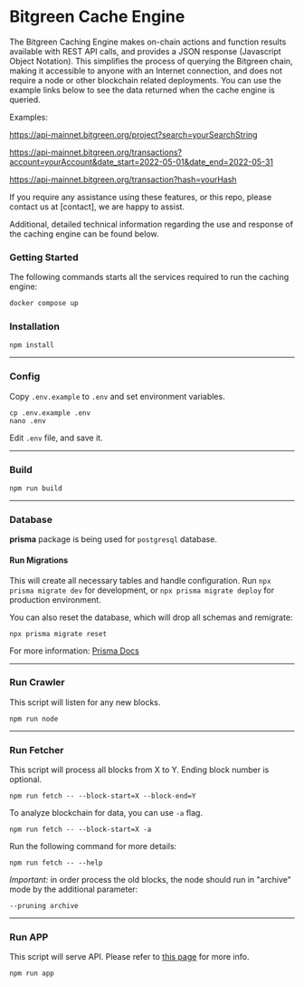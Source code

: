 # Bitgreen Cache Engine

The Bitgreen Caching Engine makes on-chain actions and function results available with REST API calls, and provides a JSON response (Javascript Object Notation). This simplifies the process of querying the Bitgreen chain, making it accessible to anyone with an Internet connection, and does not require a node or other blockchain related deployments. You can use the example links below to see the data returned when the cache engine is queried.

Examples:

https://api-mainnet.bitgreen.org/project?search=yourSearchString

https://api-mainnet.bitgreen.org/transactions?account=yourAccount&date_start=2022-05-01&date_end=2022-05-31

https://api-mainnet.bitgreen.org/transaction?hash=yourHash

If you require any assistance using these features, or this repo, please contact us at [contact], we are happy to assist.

Additional, detailed technical information regarding the use and response of the caching engine can be found below.

### Getting Started

The following commands starts all the services required to run the caching engine:

```bash
docker compose up
```

### Installation

```
npm install
```

---

### Config

Copy `.env.example` to `.env` and set environment variables.

```
cp .env.example .env
nano .env
```

Edit `.env` file, and save it.

---

### Build

```
npm run build
```

---

### Database

**prisma** package is being used for `postgresql` database.

#### Run Migrations

This will create all necessary tables and handle configuration.
Run `npx prisma migrate dev` for development, or `npx prisma migrate deploy` for production environment.

You can also reset the database, which will drop all schemas and remigrate:

```
npx prisma migrate reset
```

For more information: [Prisma Docs](https://www.prisma.io/docs/concepts/components/prisma-migrate)

---

### Run Crawler

This script will listen for any new blocks.

```
npm run node
```

---

### Run Fetcher

This script will process all blocks from X to Y.
Ending block number is optional.

```
npm run fetch -- --block-start=X --block-end=Y
```

To analyze blockchain for data, you can use `-a` flag.

```
npm run fetch -- --block-start=X -a
```

Run the following command for more details:

```
npm run fetch -- --help
```

_Important:_ in order process the old blocks, the node should run in "archive" mode by the additional parameter:

```
--pruning archive
```

---

### Run APP

This script will serve API. Please refer to [this page](docs/app.md) for more info.

```
npm run app
```
